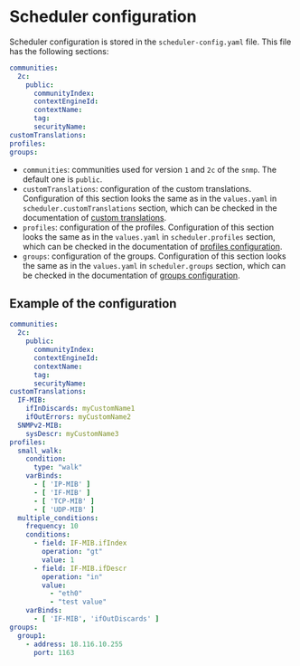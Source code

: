# Scheduler configuration

Scheduler configuration is stored in the `scheduler-config.yaml` file. This file has the following sections:

```yaml
communities:
  2c:
    public:
      communityIndex:
      contextEngineId:
      contextName:
      tag:
      securityName:
customTranslations:
profiles:
groups:
```

- `communities`: communities used for version `1` and `2c` of the `snmp`. The default one is `public`.
- `customTranslations`: configuration of the custom translations. Configuration of this section looks the same as in the `values.yaml` in `scheduler.customTranslations` section, which can be checked in the documentation of [custom translations](../microk8s/configuration/configuring-profiles.md#custom-translations).
- `profiles`: configuration of the profiles. Configuration of this section looks the same as in the `values.yaml` in `scheduler.profiles` section, which can be checked in the documentation of [profiles configuration](../microk8s/configuration/configuring-profiles.md).
- `groups`: configuration of the groups. Configuration of this section looks the same as in the `values.yaml` in `scheduler.groups` section, which can be checked in the documentation of [groups configuration](../microk8s/configuration/configuring-groups.md).

## Example of the configuration

```yaml
communities:
  2c:
    public:
      communityIndex:
      contextEngineId:
      contextName:
      tag:
      securityName:
customTranslations:
  IF-MIB:
    ifInDiscards: myCustomName1
    ifOutErrors: myCustomName2
  SNMPv2-MIB:
    sysDescr: myCustomName3
profiles:
  small_walk:
    condition:
      type: "walk"
    varBinds:
      - [ 'IP-MIB' ]
      - [ 'IF-MIB' ]
      - [ 'TCP-MIB' ]
      - [ 'UDP-MIB' ]
  multiple_conditions:
    frequency: 10
    conditions:
      - field: IF-MIB.ifIndex
        operation: "gt"
        value: 1
      - field: IF-MIB.ifDescr
        operation: "in"
        value:
          - "eth0"
          - "test value"
    varBinds:
      - [ 'IF-MIB', 'ifOutDiscards' ]
groups:
  group1:
    - address: 18.116.10.255
      port: 1163
```
